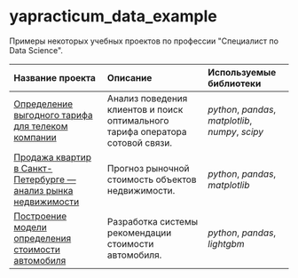 # yapracticum_data_example
Примеры некоторых учебных проектов по профессии "Специалист по Data Science".


| Название проекта | Описание | Используемые библиотеки | 
| :---------------------- | :---------------------- | :---------------------- |
| [Определение выгодного тарифа для телеком компании](tarif_telecom) |Анализ поведения клиентов и поиск оптимального тарифа оператора сотовой связи.| *python*, *pandas*, *matplotlib*, *numpy*, *scipy* |
| [Продажа квартир в Санкт-Петербурге — анализ рынка недвижимости](market_flat) |Прогноз рыночной стоимость объектов недвижимости.| *python*, *pandas*, *matplotlib* |
| [Построение модели определения стоимости автомобиля](car_price) |Разработка системы рекомендации стоимости автомобиля.| *python*, *pandas*, *lightgbm* |

